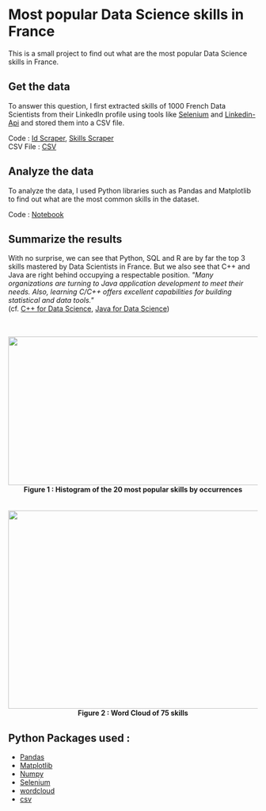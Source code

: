# Most popular Data Science skills in France

This is a small project to find out what are the most popular Data Science skills in France.

## Get the data

To answer this question, I first extracted skills of 1000 French Data Scientists from their LinkedIn profile using tools like [Selenium](https://selenium-python.readthedocs.io/) 
and [Linkedin-Api](https://github.com/tomquirk/linkedin-api) and stored them into a CSV file.

Code : [Id Scraper](https://github.com/NawfelBC/Portfolio/blob/main/Web%20Scraping/Linkedin%20Scraping/id_scraper.py), [Skills Scraper](https://github.com/NawfelBC/Portfolio/blob/main/Web%20Scraping/Linkedin%20Scraping/skills_scraper.py) 
<br>CSV File : [CSV](https://github.com/NawfelBC/Portfolio/blob/main/Web%20Scraping/Linkedin%20Scraping/Output/skills.csv)</br>

## Analyze the data

To analyze the data, I used Python libraries such as Pandas and Matplotlib to find out what are the most common skills in the dataset.

Code : [Notebook](https://github.com/NawfelBC/Portfolio/blob/main/Web%20Scraping/Linkedin%20Scraping/Analysis.ipynb)

## Summarize the results

With no surprise, we can see that Python, SQL and R are by far the top 3 skills mastered by Data Scientists in France. But we also see that C++ and Java are right behind occupying a respectable position.
<em>"Many organizations are turning to Java application development to meet their needs. Also, learning C/C++ offers excellent capabilities for building statistical and data tools."</em> <br>(cf. [C++ for Data Science](https://opensource.com/article/20/2/c-data-science), [Java for Data Science](https://www.kdnuggets.com/2020/04/java-used-machine-learning-data-science.html))</br>
<br></br>
<p align="center">
<img src="https://user-images.githubusercontent.com/79513906/130333650-bc08377d-b575-46ed-9312-26cdf8c8e995.PNG" width="600" height="300">
<br><strong>Figure 1 : Histogram of the 20 most popular skills by occurrences</br></strong>
<br></br>
<img src="https://user-images.githubusercontent.com/79513906/130333658-2db2928b-eee4-4cfa-be4c-8c1887ce3d31.png" width="800" height="400">
<br><strong>Figure 2 : Word Cloud of 75 skills</br></strong>
</p>

## Python Packages used :
- [Pandas](https://pandas.pydata.org/)
- [Matplotlib](https://matplotlib.org/)
- [Numpy](https://numpy.org/)
- [Selenium](https://selenium-python.readthedocs.io/)
- [wordcloud](https://amueller.github.io/word_cloud/)
- [csv](https://docs.python.org/fr/3/library/csv.html)
